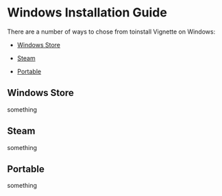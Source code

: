 # Windows Installation Guide

There are a number of ways to chose from toinstall Vignette on Windows:

- [Windows Store](#Windows-Store)

- [Steam](#Steam)

- [Portable](#Portable)



## Windows Store

something



## Steam

something



## Portable

something